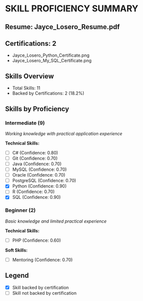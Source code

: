 # SKILL PROFICIENCY SUMMARY
## Resume: Jayce_Losero_Resume.pdf
## Certifications: 2
- Jayce_Losero_Python_Certificate.png
- Jayce_Losero_My_SQL_Certificate.png

## Skills Overview
- Total Skills: 11
- Backed by Certifications: 2 (18.2%)

## Skills by Proficiency

### Intermediate (9)
_Working knowledge with practical application experience_

**Technical Skills:**
- [ ] C# (Confidence: 0.80)
- [ ] Git (Confidence: 0.70)
- [ ] Java (Confidence: 0.70)
- [ ] MySQL (Confidence: 0.70)
- [ ] Oracle (Confidence: 0.70)
- [ ] PostgreSQL (Confidence: 0.70)
- [X] Python (Confidence: 0.90)
- [ ] R (Confidence: 0.70)
- [X] SQL (Confidence: 0.90)

### Beginner (2)
_Basic knowledge and limited practical experience_

**Technical Skills:**
- [ ] PHP (Confidence: 0.60)

**Soft Skills:**
- [ ] Mentoring (Confidence: 0.70)

## Legend
- [X] Skill backed by certification
- [ ] Skill not backed by certification
